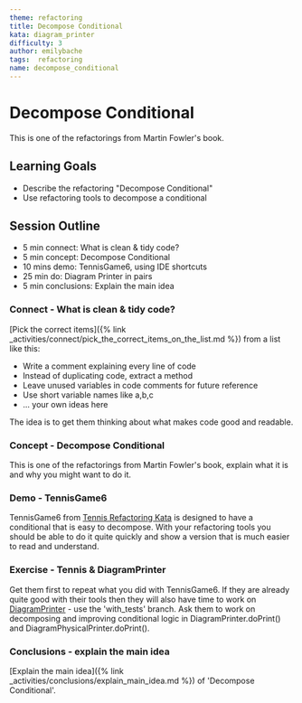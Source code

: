 ```yaml
---
theme: refactoring
title: Decompose Conditional
kata: diagram_printer
difficulty: 3
author: emilybache
tags:  refactoring
name: decompose_conditional
---
```


# Decompose Conditional
This is one of the refactorings from Martin Fowler's book.

## Learning Goals

* Describe the refactoring "Decompose Conditional"
* Use refactoring tools to decompose a conditional

## Session Outline

* 5 min connect: What is clean & tidy code?
* 5 min concept: Decompose Conditional
* 10 mins demo: TennisGame6, using IDE shortcuts
* 25 min do: Diagram Printer in pairs
* 5 min conclusions: Explain the main idea

### Connect - What is clean & tidy code?
[Pick the correct items]({% link _activities/connect/pick_the_correct_items_on_the_list.md %}) from a list like this:

* Write a comment explaining every line of code
* Instead of duplicating code, extract a method
* Leave unused variables in code comments for future reference
* Use short variable names like a,b,c
* ... your own ideas here

The idea is to get them thinking about what makes code good and readable.

### Concept - Decompose Conditional
This is one of the refactorings from Martin Fowler's book, explain what it is and why you might want to do it.

### Demo - TennisGame6
TennisGame6 from [Tennis Refactoring Kata](https://github.com/emilybache/Tennis-Refactoring-Kata) is designed to have a conditional that is easy to decompose. With your refactoring tools you should be able to do it quite quickly and show a version that is much easier to read and understand.

### Exercise - Tennis & DiagramPrinter
Get them first to repeat what you did with TennisGame6. If they are already quite good with their tools then they will also have time to work on [DiagramPrinter](https://github.com/emilybache/DiagramPrinter-Refactoring-Kata.git) - use the 'with_tests' branch. Ask them to work on decomposing and improving conditional logic in DiagramPrinter.doPrint() and DiagramPhysicalPrinter.doPrint().

### Conclusions - explain the main idea
[Explain the main idea]({%  link _activities/conclusions/explain_main_idea.md %}) of 'Decompose Conditional'.
